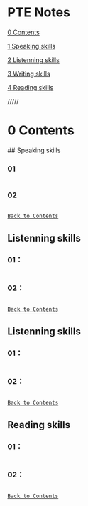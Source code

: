 # PTE Notes

[0 Contents](#0)

[1 Speaking skills](#1)

[2 Listenning skills](#2)

[3 Writing skills](#3)

[4 Reading skills](#4)

/////

<h1 id=0>0 Contents</h1>
## Speaking skills

### 01
```

```
### 02
```
```
[`Back to Contents`](#0)
## Listenning skills
### 01：
```
```
### 02：
```
```
[`Back to Contents`](#0)
## Listenning skills
### 01：
```
```
### 02：
```
```
[`Back to Contents`](#0)
## Reading skills
### 01：
```
```
### 02：
```
```
[`Back to Contents`](#0)


